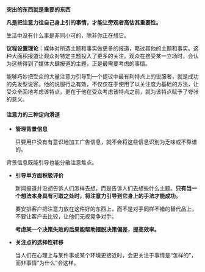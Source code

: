 **突出的东西就是重要的东西**

**凡是把注意力往自己身上引的事情，才能让旁观者高估其重要性。**

生活中没有什么事是非同小可的，除非你正在想它。

**议程设置理论**：媒体对所选主题和事实做更多的报道，略过其他的主题和事实。这种大面积报道让观众对特定主题投入了更多的关注。观众在接受某一立场时，会认为这些得到了媒体大肆报道的主题，正是最需要考虑的事情。

能够巧妙把受众的大量注意力引导到一个提议中最有利特点上的说服者，就是成功的先发型说客。他的说服行之有效，不仅仅在于使用了以关注度为基础的方法，让受众全面地考虑该特点，更在于他在受众考虑该特点之前，就为该特点赋予了夸张的意义。

#### 注意力的三种定向滑道

- **管理背景信息**

    只要用户没有有意识地加工广告信息，就不会将这些信息识别为乏味或不靠谱的。

背景信息既能引导也能分散注意焦点。

- **引导单方面积极评价**

    新闻报道并没胡告诉人们怎样去想，而是告诉人们去想些什么主题。**只有当一个想法本身具有可取之处时，将注意力引导到它身上的手法才能成功。**

    要安排客户把注意力放在这件好的东西上，而不是对手同样不错的替代品上，不要让客户去比较，让他们无视竞争对手。

    **考虑某一个决策失败的后果能帮助摆脱决策偏差，提高效率。**

- **关注点的选择性转移**

    当人们在心理上与某件事或某个环境更接近时，会更关注于事情是“怎样的”，而非事情“为什么”会这样。

